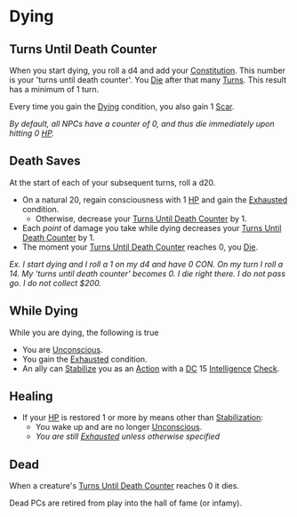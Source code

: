 # Dying

## Turns Until Death Counter
When you start dying, you roll a d4 and add your [Constitution](../Player%20Characters/Chosen%20Statistics/Constitution.md). This number is your 'turns until death counter'. You [Die](Dying.md#Dead) after that many [Turns](../Game%20Procedures/Turn.md). This result has a minimum of 1 turn.

Every time you gain the [Dying](Dying.md) condition, you also gain 1 [Scar](../Player%20Characters/Derived%20Statistics/Scars.md).

*By default, all NPCs have a counter of 0, and thus die immediately upon hitting 0 [HP](../Player%20Characters/Derived%20Statistics/Health%20Points.md).*
## Death Saves
At the start of each of your subsequent turns, roll a d20.
- On a natural 20, regain consciousness with 1 [HP](../Player%20Characters/Derived%20Statistics/Health%20Points.md) and gain the [Exhausted](Exhausted.md) condition.
	- Otherwise, decrease your [Turns Until Death Counter](Dying.md#Turns%20Until%20Death%20Counter) by 1. 
- Each *point* of damage you take while dying decreases your [Turns Until Death Counter](Dying.md#Turns%20Until%20Death%20Counter) by 1.
- The moment your [Turns Until Death Counter](Dying.md#Turns%20Until%20Death%20Counter) reaches 0, you [Die](Dying.md#Dead).

*Ex. I start dying and I roll a 1 on my d4 and have 0 CON. On my turn I roll a 14. My 'turns until death counter' becomes 0. I die right there. I do not pass go. I do not collect $200.* 

## While Dying
While you are dying, the following is true
- You are [Unconscious](Unconscious.md).
- You gain the [Exhausted](Exhausted.md) condition.
- An ally can [Stabilize](Stabilized.md) you as an [Action](../Game%20Procedures/Action.md) with a [DC](../Game%20Procedures/DC.md) 15 [Intelligence](../Player%20Characters/Chosen%20Statistics/Intelligence.md) [Check](../Game%20Procedures/Check.md).
## Healing
- If your [HP](../Player%20Characters/Derived%20Statistics/Health%20Points.md) is restored 1 or more by means other than [Stabilization](Stabilized.md):
	- You wake up and are no longer [Unconscious](Unconscious.md).
	- *You are still [Exhausted](Exhausted.md) unless otherwise specified*
## Dead
When a creature's [Turns Until Death Counter](Dying.md#Turns%20Until%20Death%20Counter) reaches 0 it dies.

Dead PCs are retired from play into the hall of fame (or infamy).